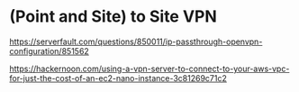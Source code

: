 # (Point and Site) to Site VPN

https://serverfault.com/questions/850011/ip-passthrough-openvpn-configuration/851562

https://hackernoon.com/using-a-vpn-server-to-connect-to-your-aws-vpc-for-just-the-cost-of-an-ec2-nano-instance-3c81269c71c2



